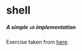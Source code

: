 # shell
##### A simple `sh` implementation

Exercise taken from [here](https://sipb.mit.edu/iap/6.828/lab/shell/).
